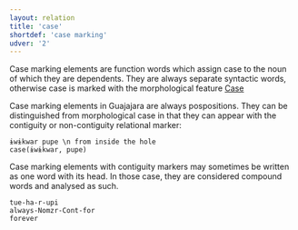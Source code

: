 ```yaml
---
layout: relation
title: 'case'
shortdef: 'case marking'
udver: '2'
---
```


Case marking elements are function words which assign case to the noun of which they are dependents. They are always separate syntactic words, otherwise case is marked with the morphological feature [Case](https://universaldependencies.org/u/feat/Case.html)

Case marking elements in Guajajara are always pospositions. They can be distinguished from morphological case in that they can appear with the contiguity or non-contiguity relational marker:

~~~ sdparse
ɨwɨkwar pupe \n from inside the hole
case(ɨwɨkwar, pupe)
~~~

Case marking elements with contiguity markers may sometimes be written as one word with its head. In those case, they are considered compound words and analysed as such.

```
tue-ha-r-upi
always-Nomzr-Cont-for
forever
```


<!-- Interlanguage links updated St lis 3 20:58:34 CET 2021 -->
